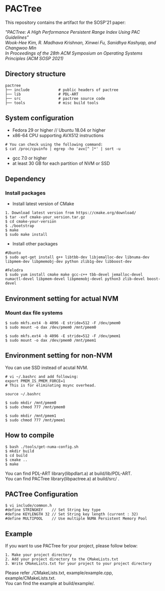 # PACTree 

This repository contains the artifact for the SOSP'21 paper:

*"PACTree: A High Performance Persistent Range Index Using PAC Guidelines"    
Wook-Hee Kim, R. Madhava Krishnan, Xinwei Fu, Sanidhya Kashyap, and Changwoo Min  
In Proceedings of the 28th ACM Symposium on Operating Systems Principles (ACM SOSP 2021)*


## Directory structure
```{.sh}
pactree
├── include             # public headers of pactree 
├── lib                 # PDL-ART 
├── src                 # pactree source code 
├── tools               # misc build tools
```
## System configuration 
- Fedora 29 or higher //  Ubuntu 18.04 or higher
- x86-64 CPU supporting AVX512 instructions
```
# You can check using the following command:
$ cat /proc/cpuinfo | egrep -ho 'avx[^ ]*' | sort -u
```
- gcc 7.0 or higher
- at least 30 GB for each partition of NVM or SSD


## Dependency
### Install packages
- Install latest version of CMake
``` 
1. Download latest version from https://cmake.org/download/
$ tar -xvf cmake-your_version.tar.gz
$ cd cmake-your-version
$ ./bootstrap
$ make 
$ sudo make install
```
- Install other packages
```
#Ubuntu
$ sudo apt-get install g++ libtbb-dev libjemalloc-dev libnuma-dev libpmem-dev libpmemobj-dev python zlib1g-dev libboost-dev 

#Felodra
$ sudo yum install cmake make gcc-c++ tbb-devel jemalloc-devel numactl-devel libpmem-devel libpmemobj-devel python3 zlib-devel boost-devel 
```

## Environment setting for actual NVM
### Mount dax file systems
```
$ sudo mkfs.ext4 -b 4096 -E stride=512 -F /dev/pmem0
$ sudo mount -o dax /dev/pmem0 /mnt/pmem0

$ sudo mkfs.ext4 -b 4096 -E stride=512 -F /dev/pmem1
$ sudo mount -o dax /dev/pmem0 /mnt/pmem1
```

## Environment setting for non-NVM
You can use SSD instead of acutal NVM.
```
# vi ~/.bashrc and add following:
export PMEM_IS_PMEM_FORCE=1
# This is for eliminating msync overhead.  
```
```
source ~/.bashrc
```
```
$ sudo mkdir /mnt/pmem0
$ sudo chmod 777 /mnt/pmem0

$ sudo mkdir /mnt/pmem1
$ sudo chmod 777 /mnt/pmem1
```

## How to compile
```
$ bash ./tools/get-numa-config.sh
$ mkdir build
$ cd build
$ cmake ..
$ make
```
You can find PDL-ART library(libpdlart.a) at build/lib/PDL-ART.  
You can find PACTree library(libpactree.a) at build/src/ . 

## PACTree Configuration 
```
$ vi include/common.h
#define STRINGKEY    // Set String key type
#define KEYLENGTH 32 // Set String key length (current : 32)
#define MULTIPOOL    // Use multiple NUMA Persistent Memory Pool 
```
## Example
If you want to use PACTree for your project, please follow below:
```
1. Make your project directory
2. Add your project directory to the CMakeLists.txt
3. Write CMakeLists.txt for your project to your project directory
```
Please refer ./CMakeLists.txt, example/example.cpp, example/CMakeLists.txt.  
You can find the example at build/example/.  
